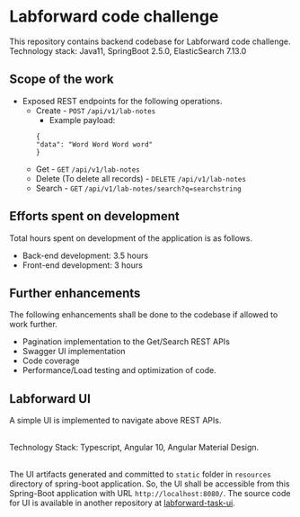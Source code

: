 # Labforward code challenge
This repository contains backend codebase for Labforward code challenge.
<br>Technology stack: Java11, SpringBoot 2.5.0, ElasticSearch 7.13.0

## Scope of the work
* Exposed REST endpoints for the following operations.
    * Create - `POST` `/api/v1/lab-notes`
        * Example payload: 
      ```
      {
      "data": "Word Word Word word"
      }
      ```
    * Get - `GET` `/api/v1/lab-notes`
    * Delete (To delete all records) - `DELETE` `/api/v1/lab-notes`
    * Search - `GET` `/api/v1/lab-notes/search?q=searchstring`

## Efforts spent on development
Total hours spent on development of the application is as follows.
* Back-end development: 3.5 hours
* Front-end development: 3 hours

## Further enhancements
The following enhancements shall be done to the codebase if allowed to work further.
* Pagination implementation to the Get/Search REST APIs
* Swagger UI implementation
* Code coverage
* Performance/Load testing and optimization of code.

## Labforward UI
A simple UI is implemented to navigate above REST APIs. 

<br>Technology Stack: Typescript, Angular 10, Angular Material Design.

<br>The UI artifacts generated and committed to `static` folder in `resources` directory of spring-boot application.
So, the UI shall be accessible from this Spring-Boot application with URL `http://localhost:8080/`.
The source code for UI is available in another repository at [labforward-task-ui](https://github.com/purushred/labforward-task-ui).
